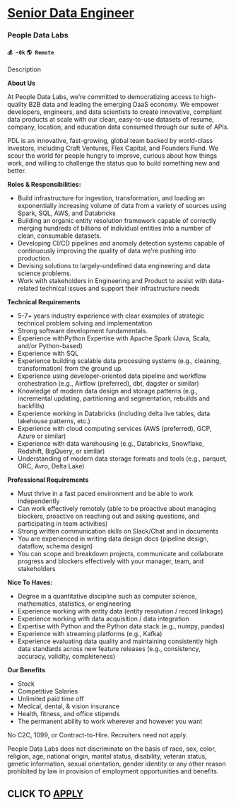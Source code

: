 # [Senior Data Engineer](https://www.remotewlb.com/apply/senior-data-engineer-80149)  
### People Data Labs  
#### `💰 ~0k` `🌎 Remote`  

Description

**About Us**

At People Data Labs, we’re committed to democratizing access to high-quality B2B data and leading the emerging DaaS economy. We empower developers, engineers, and data scientists to create innovative, compliant data products at scale with our clean, easy-to-use datasets of resume, company, location, and education data consumed through our suite of APIs.

PDL is an innovative, fast-growing, global team backed by world-class investors, including Craft Ventures, Flex Capital, and Founders Fund. We scour the world for people hungry to improve, curious about how things work, and willing to challenge the status quo to build something new and better.

 **Roles & Responsibilities:**

  * Build infrastructure for ingestion, transformation, and loading an exponentially increasing volume of data from a variety of sources using Spark, SQL, AWS, and Databricks
  * Building an organic entity resolution framework capable of correctly merging hundreds of billions of individual entities into a number of clean, consumable datasets.
  * Developing CI/CD pipelines and anomaly detection systems capable of continuously improving the quality of data we're pushing into production.
  * Devising solutions to largely-undefined data engineering and data science problems.
  * Work with stakeholders in Engineering and Product to assist with data-related technical issues and support their infrastructure needs

 **Technical Requirements**

  * 5-7+ years industry experience with clear examples of strategic technical problem solving and implementation
  * Strong software development fundamentals.
  * Experience withPython Expertise with Apache Spark (Java, Scala, and/or Python-based)
  * Experience with SQL
  * Experience building scalable data processing systems (e.g., cleaning, transformation) from the ground up.
  * Experience using developer-oriented data pipeline and workflow orchestration (e.g., Airflow (preferred), dbt, dagster or similar)
  * Knowledge of modern data design and storage patterns (e.g., incremental updating, partitioning and segmentation, rebuilds and backfills)
  * Experience working in Databricks (including delta live tables, data lakehouse patterns, etc.)
  * Experience with cloud computing services (AWS (preferred), GCP, Azure or similar)
  * Experience with data warehousing (e.g., Databricks, Snowflake, Redshift, BigQuery, or similar)
  * Understanding of modern data storage formats and tools (e.g., parquet, ORC, Avro, Delta Lake)

 **Professional Requirements**

  * Must thrive in a fast paced environment and be able to work independently
  * Can work effectively remotely (able to be proactive about managing blockers, proactive on reaching out and asking questions, and participating in team activities)
  * Strong written communication skills on Slack/Chat and in documents
  * You are experienced in writing data design docs (pipeline design, dataflow, schema design)
  * You can scope and breakdown projects, communicate and collaborate progress and blockers effectively with your manager, team, and stakeholders

 **Nice To Haves:**

  * Degree in a quantitative discipline such as computer science, mathematics, statistics, or engineering
  * Experience working with entity data (entity resolution / record linkage)
  * Experience working with data acquisition / data integration
  * Expertise with Python and the Python data stack (e.g., numpy, pandas)
  * Experience with streaming platforms (e.g., Kafka)
  * Experience evaluating data quality and maintaining consistently high data standards across new feature releases (e.g., consistency, accuracy, validity, completeness)

 **Our Benefits**

  * Stock
  * Competitive Salaries
  * Unlimited paid time off
  * Medical, dental, & vision insurance 
  * Health, fitness, and office stipends
  * The permanent ability to work wherever and however you want

No C2C, 1099, or Contract-to-Hire. Recruiters need not apply.

People Data Labs does not discriminate on the basis of race, sex, color, religion, age, national origin, marital status, disability, veteran status, genetic information, sexual orientation, gender identity or any other reason prohibited by law in provision of employment opportunities and benefits.

  
## CLICK TO [APPLY](https://www.remotewlb.com/apply/senior-data-engineer-80149)

